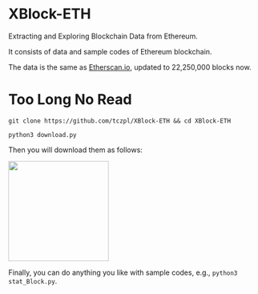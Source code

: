 # XBlock-ETH
Extracting and Exploring Blockchain Data from Ethereum.

It consists of data and sample codes of Ethereum blockchain.

The data is the same as [Etherscan.io](https://etherscan.io), updated to 22,250,000 blocks now.

# Too Long No Read
`git clone https://github.com/tczpl/XBlock-ETH && cd XBlock-ETH`

`python3 download.py`

Then you will download them as follows:

<img src="http://xblock.pro/pydownload.png" height=200 />

Finally, you can do anything you like with sample codes, e.g., `python3 stat_Block.py`.
